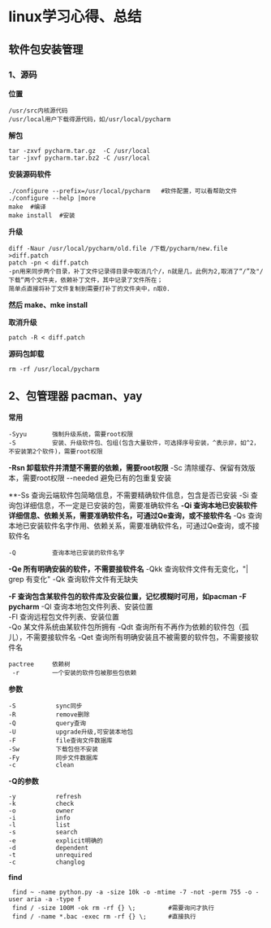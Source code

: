 # linux学习心得、总结

## 软件包安装管理
### 1、源码

   **位置**
   
    /usr/src内核源代码
    /usr/local用户下载得源代码，如/usr/local/pycharm
      
   **解包**
   
    tar -zxvf pycharm.tar.gz  -C /usr/local
    tar -jxvf pycharm.tar.bz2 -C /usr/local
      
   **安装源码软件**
    
    ./configure --prefix=/usr/local/pycharm   #软件配置，可以看帮助文件 ./configure --help |more
    make  #编译
    make install  #安装
      
   **升级**
     
    diff -Naur /usr/local/pycharm/old.file /下载/pycharm/new.file >diff.patch
    patch -pn < diff.patch  
    -pn用来同步两个目录，补丁文件记录得目录中取消几个/，n就是几，此例为2,取消了“/”及"/下载“两个文件夹，依赖补丁文件，其中记录了文件所在；
    简单点直接将补丁文件复制到需要打补丁的文件夹中，n取0.
   
   **然后 make、mke install**
      
   **取消升级**
   
    patch -R < diff.patch
      
   **源码包卸载**
   
    rm -rf /usr/local/pycharm
    
## 2、包管理器 pacman、yay

  **常用**
  
    -Syyu       强制升级系统，需要root权限
    -S          安装、升级软件包、包组(包含大量软件，可选择序号安装，^表示非，如^2，不安装第2个软件)，需要root权限
   **-Rsn        卸载软件并清楚不需要的依赖，需要root权限**
    -Sc         清除缓存、保留有效版本，需要root权限
    --needed    避免已有的包重复安装  
    
   **-Ss         查询云端软件包简略信息，不需要精确软件信息，包含是否已安装
    -Si         查询包详细信息，不一定是已安装的包，需要准确软件名
   **-Qi         查询本地已安装软件详细信息、依赖关系，需要准确软件名，可通过Qe查询，或不接软件名**
    -Qs         查询本地已安装软件名字作用、依赖关系，需要准确软件名，可通过Qe查询，或不接软件名 
    
    -Q          查询本地已安装的软件名字
   **-Qe         所有明确安装的软件，不需要接软件名**
    -Qkk        查询软件文件有无变化，"| grep 有变化"
    -Qk         查询软件文件有无缺失
    
   **-F          查询包含某软件包的软件库及安装位置，记忆模糊时可用，如pacman -F pycharm**
    -Ql         查询本地包文件列表、安装位置         
    -Fl         查询远程包文件列表、安装位置  
    -Qo         某文件系统由某软件包所拥有
    -Qdt        查询所有不再作为依赖的软件包（孤儿），不需要接软件名
    -Qet        查询所有明确安装且不被需要的软件包，不需要接软件名
    
    pactree     依赖树
     -r         一个安装的软件包被那些包依赖   
    
  **参数**
  
    -S           sync同步
    -R           remove删除
    -Q           query查询
    -U           upgrade升级,可安装本地包
    -F           file查询文件数据库
    -Sw          下载包但不安装
    -Fy          同步文件数据库
    -c           clean
       
   **-Q的参数**
   
    -y           refresh
    -k           check
    -o           owner
    -i           info
    -l           list
    -s           search
    -e           explicit明确的
    -d           dependent
    -t           unrequired
    -c           changlog
   
   **find**
   
     find ~ -name python.py -a -size 10k -o -mtime -7 -not -perm 755 -o -user aria -a -type f
     find / -size 100M -ok rm -rf {} \;         #需要询问才执行
     find / -name *.bac -exec rm -rf {} \;      #直接执行
    
    
  
  
    
